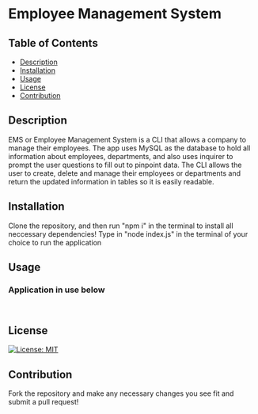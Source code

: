 # Employee Management System

## Table of Contents

- [Description](#Description)
- [Installation](#installation)
- [Usage](#Usage)
- [License](#License)
- [Contribution](#Contribution)

## Description

EMS or Employee Management System is a CLI that allows a company to manage their employees. The app uses MySQL as the database to hold all information about employees, departments, and also uses inquirer to prompt the user questions to fill out to pinpoint data. The CLI allows the user to create, delete and manage their employees or departments and return the updated information in tables so it is easily readable.

## Installation

Clone the repository, and then run "npm i" in the terminal to install all neccessary dependencies! Type in "node index.js" in the terminal of your choice to run the application

## Usage
### Application in use below
![]()

![]()

## License

[![License: MIT](https://img.shields.io/badge/License-MIT-yellow.svg)](https://opensource.org/licenses/MIT)

## Contribution

Fork the repository and make any necessary changes you see fit and submit a pull request!

